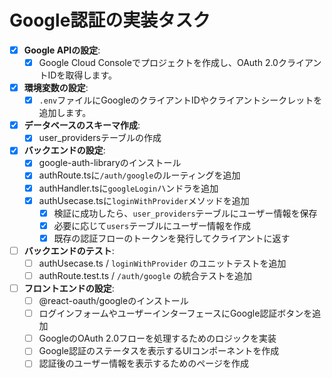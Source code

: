 # Google認証の実装タスク

- [x] **Google APIの設定**:
  - [x] Google Cloud Consoleでプロジェクトを作成し、OAuth 2.0クライアントIDを取得します。

- [x] **環境変数の設定**:
  - [x] `.env`ファイルにGoogleのクライアントIDやクライアントシークレットを追加します。

- [x] **データベースのスキーマ作成**:
  - [x] user_providersテーブルの作成

- [x] **バックエンドの設定**:
  - [x] google-auth-libraryのインストール
  - [x] authRoute.tsに`/auth/google`のルーティングを追加
  - [x] authHandler.tsに`googleLogin`ハンドラを追加
  - [x] authUsecase.tsに`loginWithProvider`メソッドを追加
    - [x] 検証に成功したら、`user_providers`テーブルにユーザー情報を保存
    - [x] 必要に応じて`users`テーブルにユーザー情報を作成
    - [x] 既存の認証フローのトークンを発行してクライアントに返す

- [ ] **バックエンドのテスト**:
  - [ ] authUsecase.ts / `loginWithProvider` のユニットテストを追加
  - [ ] authRoute.test.ts / `/auth/google` の統合テストを追加

- [ ] **フロントエンドの設定**:
  - [ ] @react-oauth/googleのインストール
  - [ ] ログインフォームやユーザーインターフェースにGoogle認証ボタンを追加
  - [ ] GoogleのOAuth 2.0フローを処理するためのロジックを実装
  - [ ] Google認証のステータスを表示するUIコンポーネントを作成
  - [ ] 認証後のユーザー情報を表示するためのページを作成
